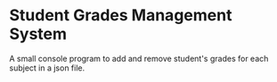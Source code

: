 # Student Grades Management System
 A small console program to add and remove student's grades for each subject in a json file.
